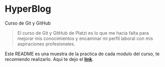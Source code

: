 # HyperBlog
Curso de Git y GitHub
> El curso de Git y GitHub de Platzi es lo que me hacia falta para mejorar mis conocimientos y encaminar mi perfil laboral con mis aspiraciones profesionales.

Este README es una muestra de la practica de cada modulo del curso, te recomiendo realizarlo. Aqui te dejo el **[link](https://platzi.com/cursos/git-github/ "link")**.